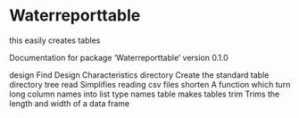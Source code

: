 # Waterreporttable
this easily creates tables

Documentation for package ‘Waterreporttable’ version 0.1.0

design	Find Design Characteristics
directory	Create the standard table directory tree
read	Simplifies reading csv files
shorten	A function which turn long column names into list type names
table	makes tables
trim	Trims the length and width of a data frame
